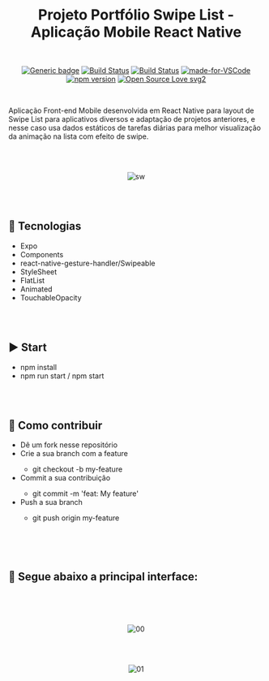 <div align="center">

# Projeto Portfólio Swipe List - Aplicação Mobile React Native

</div>

<br>

<div align="center">

[![Generic badge](https://img.shields.io/badge/Made%20by-Renan%20Borba-purple.svg)](https://shields.io/) [![Build Status](https://img.shields.io/github/stars/RenanBorba/react-native-swipe-list.svg)](https://github.com/RenanBorba/react-native-swipe-list) [![Build Status](https://img.shields.io/github/forks/RenanBorba/react-native-swipe-list)](https://github.com/RenanBorba/react-native-swipe-list) [![made-for-VSCode](https://img.shields.io/badge/Made%20for-VSCode-1f425f.svg)](https://code.visualstudio.com/) [![npm version](https://badge.fury.io/js/react-native.svg)](https://badge.fury.io/js/react-native) [![Open Source Love svg2](https://badges.frapsoft.com/os/v2/open-source.svg?v=103)](https://github.com/ellerbrock/open-source-badges/)

</div>

<br>

Aplicação Front-end Mobile desenvolvida em React Native para layout de Swipe List para aplicativos diversos e adaptação de projetos anteriores, e nesse caso usa dados estáticos de tarefas diárias para melhor visualização da animação na lista com efeito de swipe.

<br><br>

<div align="center">

![sw](https://user-images.githubusercontent.com/48495838/84806629-5d3a7700-afdc-11ea-8e24-3254591b62ec.png)

</div>

<br><br>

## :rocket: Tecnologias
<ul>
  <li>Expo</li>
  <li>Components</li>
  <li>react-native-gesture-handler/Swipeable</li>
  <li>StyleSheet</li>
  <li>FlatList</li>
  <li>Animated</li>
  <li>TouchableOpacity</li>
</ul>

<br><br>

## :arrow_forward: Start
<ul>
  <li>npm install</li>
  <li>npm run start / npm start</li>
</ul>

<br><br>

## :punch: Como contribuir
<ul>
  <li>Dê um fork nesse repositório</li>
  <li>Crie a sua branch com a feature</li>
    <ul>
      <li>git checkout -b my-feature</li>
    </ul>
  <li>Commit a sua contribuição</li>
    <ul>
      <li>git commit -m 'feat: My feature'</li>
    </ul>
  <li>Push a sua branch</li>
    <ul>
      <li>git push origin my-feature</li>
    </ul>
</ul>
<br><br><br>

## :mega: Segue abaixo a principal interface:

<br><br><br>

<div align="center">

![00](https://user-images.githubusercontent.com/48495838/84300682-f83cd800-ab28-11ea-88ea-25a74c13c7d1.gif)

<br><br>

![01](https://user-images.githubusercontent.com/48495838/84300685-fa069b80-ab28-11ea-8874-8cfe631b6f72.gif)

</div>

